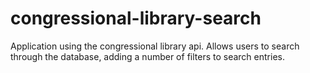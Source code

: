 # congressional-library-search
Application using the congressional library api. Allows users to search through the database, adding a number of filters to search entries.
